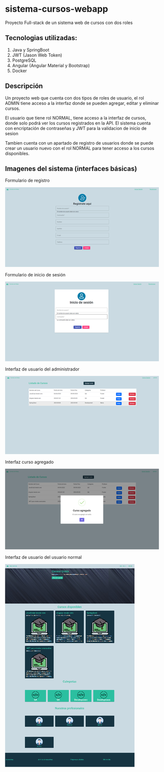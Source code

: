 # sistema-cursos-webapp
Proyecto Full-stack de un sistema web de cursos con dos roles

## Tecnologias utilizadas:

1. Java y SpringBoot
2. JWT (Jason Web Token)
3. PostgreSQL
4. Angular (Angular Material y Bootstrap)
5. Docker


## Descripción
Un proyecto web que cuenta con dos tipos de roles de usuario, el rol ADMIN tiene acceso a la interfaz donde se pueden agregar, editar y eliminar cursos.

El usuario que tiene rol NORMAL, tiene acceso a la interfaz de cursos, donde solo podrá ver los cursos registrados en la API.
El sistema cuenta con encriptación de contraseñas y JWT para la validacion de inicio de sesion

Tambien cuenta con un apartado de registro de usuarios donde se puede crear un usuario nuevo con el rol NORMAL para tener acceso a los cursos disponibles.

## Imagenes del sistema (interfaces básicas)

Formulario de registro

![Registro de usuarios](/images/registro.png)

Formulario de inicio de sesión

![login](/images/login.png)

Interfaz de usuario del administrador

![Interfaz del administrador](/images/admin.png)

Interfaz curso agregado

![Agregar nuevo curso](/images/add-curso.png)

Interfaz de usuario del usuario normal

![Interfaz de usuario normal](/images/user-normal.png)